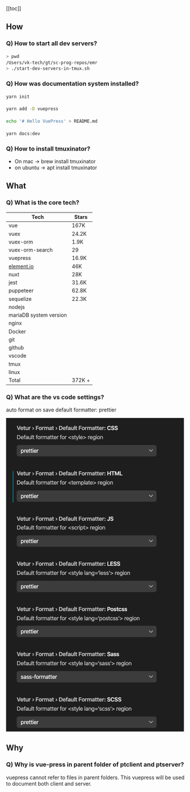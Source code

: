 [[toc]]

## How

### Q) How to start all dev servers?

```bash
> pwd
/Users/vk-tech/gt/sc-prog-repos/emr
> ./start-dev-servers-in-tmux.sh
```

### Q) How was documentation system installed?

```bash
yarn init

yarn add -D vuepress

echo '# Hello VuePress' > README.md

yarn docs:dev
```

### Q) How to install tmuxinator?

- On mac -> brew install tmuxinator
- on ubuntu -> apt install tmuxinator

## What

### Q) What is the core tech?

| Tech                                             | Stars  |
| ------------------------------------------------ | ------ |
| vue                                              | 167K   |
| vuex                                             | 24.2K  |
| vuex-orm                                         | 1.9K   |
| vuex-orm-search                                  | 29     |
| vuepress                                         | 16.9K  |
| [element.io](https://github.com/ElemeFE/element) | 46K    |
| nuxt                                             | 28K    |
| jest                                             | 31.6K  |
| puppeteer                                        | 62.8K  |
| sequelize                                        | 22.3K  |
| nodejs                                           |        |
| mariaDB system version                           |        |
| nginx                                            |        |
| Docker                                           |        |
| git                                              |        |
| github                                           |        |
| vscode                                           |        |
| tmux                                             |        |
| linux                                            |        |
| Total                                            | 372K + |

### Q) What are the vs code settings?

auto format on save
default formatter: prettier

![Formatter setting](../docs/images/misc/default-formatter.png)

## Why

### Q) Why is vue-press in parent folder of ptclient and ptserver?

vuepress cannot refer to files in parent folders. This vuepress will be used to document both client and server.
